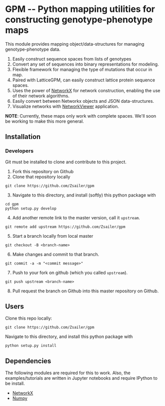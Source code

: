 # GPM -- Python mapping utilities for constructing genotype-phenotype maps 

This module provides mapping object/data-structures for managing genotype-phenotype data. 

1. Easily construct sequence spaces from lists of genotypes
2. Convert any set of sequences into binary representations for modeling.
3. Flexible framework for managing the type of mutations that occur in map.
4. Paired with LatticeGPM, can easily construct lattice protein sequence spaces.
5. Uses the power of [NetworkX](https://networkx.github.io) for network construction, enabling the use of their network algorithms.
6. Easily convert between Networkx objects and JSON data-structures.
7. Visualize networks with [NetworkViewer](https://github.com/harmslab/NetworkViewer) application. 

**NOTE**: Currently, these maps only work with complete spaces. We'll soon be working to make this more general.

## Installation 

### Developers

Git must be installed to clone and contribute to this project.

1. Fork this repository on Github
2. Clone that repository locally
```
git clone https://github.com/Zsailer/gpm
```
3. Navigate to this directory, and install (softly) this python package with 
```
cd gpm
python setup.py develop
```
4. Add another remote link to the master version, call it `upstream`.
```
git remote add upstream https://github.com/Zsailer/gpm
```
5. Start a branch locally from local master
```
git checkout -B <branch-name>
```
6. Make changes and commit to that branch.
```
git commit -a -m "<commit message>"
```
7. Push to your fork on github (which you called `upstream`).
```
git push upstream <branch-name>
```
8. Pull request the branch on Github into this master repository on Github.
## Users

Clone this repo locally:

```
git clone https://github.com/Zsailer/gpm
```

Navigate to this directory, and install this python package with 

```
python setup.py install
```

## Dependencies

The following modules are required for this to work. Also, the examples/tutorials are written in Jupyter notebooks and require IPython to be install. 

* [NetworkX](https://networkx.github.io/)
* [Numpy](http://www.numpy.org/)
